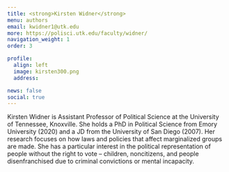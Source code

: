 ```yaml
---
title: <strong>Kirsten Widner</strong>
menu: authors
email: kwidner1@utk.edu
more: https://polisci.utk.edu/faculty/widner/
navigation_weight: 1
order: 3

profile:
  align: left
  image: kirsten300.png
  address:

news: false
social: true
---
```


Kirsten Widner is Assistant Professor of Political Science at the University of Tennessee, Knoxville. She holds a PhD in Political Science from Emory University (2020) and a JD from the University of San Diego (2007). Her research focuses on how laws and policies that affect marginalized groups are made. She has a particular interest in the political representation of people without the right to vote – children, noncitizens, and people disenfranchised due to criminal convictions or mental incapacity.